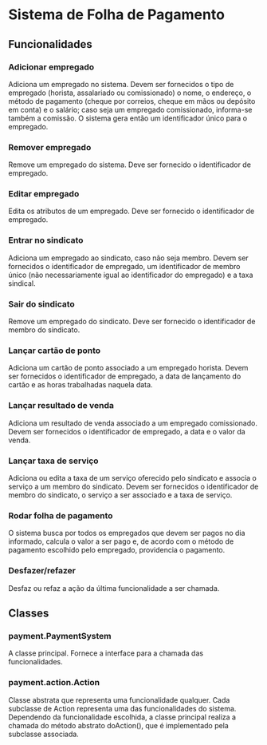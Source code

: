 # Sistema de Folha de Pagamento
## Funcionalidades
### Adicionar empregado
Adiciona um empregado no sistema. Devem ser fornecidos o tipo de empregado
(horista, assalariado ou comissionado) o nome, o endereço, o método de pagamento
(cheque por correios, cheque em mãos ou depósito em conta) e o salário; caso
seja um empregado comissionado, informa-se também a comissão. O sistema gera
então um identificador único para o empregado.
### Remover empregado
Remove um empregado do sistema. Deve ser fornecido o identificador de empregado.
### Editar empregado
Edita os atributos de um empregado. Deve ser fornecido o identificador de
empregado.
### Entrar no sindicato
Adiciona um empregado ao sindicato, caso não seja membro. Devem ser fornecidos o
identificador de empregado, um identificador de membro único (não
necessariamente igual ao identificador do empregado) e a taxa sindical.
### Sair do sindicato
Remove um empregado do sindicato. Deve ser fornecido o identificador de membro
do sindicato.
### Lançar cartão de ponto
Adiciona um cartão de ponto associado a um empregado horista. Devem ser
fornecidos o identificador de empregado, a data de lançamento do cartão e as
horas trabalhadas naquela data.
### Lançar resultado de venda
Adiciona um resultado de venda associado a um empregado comissionado. Devem ser
fornecidos o identificador de empregado, a data e o valor da venda.
### Lançar taxa de serviço
Adiciona ou edita a taxa de um serviço oferecido pelo sindicato e associa o
serviço a um membro do sindicato. Devem ser fornecidos o identificador de membro
do sindicato, o serviço a ser associado e a taxa de serviço.
### Rodar folha de pagamento
O sistema busca por todos os empregados que devem ser pagos no dia informado,
calcula o valor a ser pago e, de acordo com o método de pagamento escolhido pelo
empregado, providencia o pagamento.
### Desfazer/refazer
Desfaz ou refaz a ação da última funcionalidade a ser chamada.
## Classes
### payment.PaymentSystem
A classe principal. Fornece a interface para a chamada das funcionalidades.
### payment.action.Action
Classe abstrata que representa uma funcionalidade qualquer. Cada subclasse de
Action representa uma das funcionalidades do sistema. Dependendo da
funcionalidade escolhida, a classe principal realiza a chamada do método
abstrato doAction(), que é implementado pela subclasse associada.
